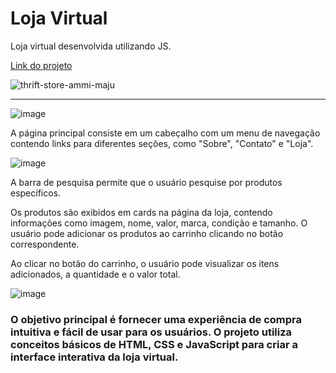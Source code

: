 # Loja Virtual 

Loja virtual desenvolvida utilizando JS.

[Link do projeto
](https://gabrieli-thrift-store.vercel.app/)

![thrift-store-ammi-maju](https://github.com/castroalves-gabi/BrechoLandingPage/assets/117552601/f752e860-fd67-42d2-9130-4a292a812b49)

****

![image](https://github.com/castroalves-gabi/BrechoLandingPage/assets/117552601/ae94196c-9d8b-40f4-9df0-d151833207bb)


A página principal consiste em um cabeçalho com um menu de navegação contendo links para diferentes seções, como "Sobre", "Contato" e "Loja". 

![image](https://github.com/castroalves-gabi/BrechoLandingPage/assets/117552601/9d7db291-b342-4dd0-b0fb-199e27636ecd)

A barra de pesquisa permite que o usuário pesquise por produtos específicos. 

Os produtos são exibidos em cards na página da loja, contendo informações como imagem, nome, valor, marca, condição e tamanho. O usuário pode adicionar os produtos ao carrinho clicando no botão correspondente.

Ao clicar no botão do carrinho, o usuário pode visualizar os itens adicionados, a quantidade e o valor total. 

![image](https://github.com/castroalves-gabi/BrechoLandingPage/assets/117552601/e749836e-429f-4605-b245-166f8b8cff53)


### O objetivo principal é fornecer uma experiência de compra intuitiva e fácil de usar para os usuários. O projeto utiliza conceitos básicos de HTML, CSS e JavaScript para criar a interface interativa da loja virtual.

